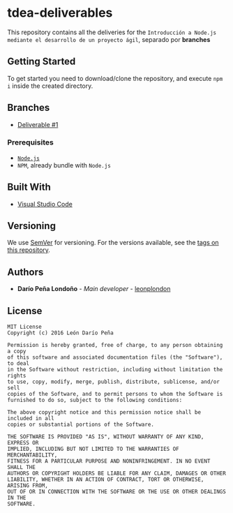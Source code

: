 # tdea-deliverables

This repository contains all the deliveries for the `Introducción a Node.js mediante el desarrollo de un proyecto ágil`, separado por **branches**

## Getting Started

To get started you need to download/clone the repository, and execute `npm i` inside the created directory.

## Branches

* [Deliverable #1](https://github.com/leonplondon/tdea-deliverables/tree/deliverable%231)


### Prerequisites

* [`Node.js`](https://nodejs.org/es/)
* `NPM`, already bundle with `Node.js` 

## Built With

* [Visual Studio Code](https://code.visualstudio.com/)

## Versioning

We use [SemVer](http://semver.org/) for versioning. For the versions available, see the [tags on this repository](https://github.com/leonplondon/tdea-deliverables/tags). 

## Authors

* **Darío Peña Londoño** - *Main developer* - [leonplondon](https://github.com/leonplondon)

## License

```
MIT License
Copyright (c) 2016 León Darío Peña

Permission is hereby granted, free of charge, to any person obtaining a copy
of this software and associated documentation files (the "Software"), to deal
in the Software without restriction, including without limitation the rights
to use, copy, modify, merge, publish, distribute, sublicense, and/or sell
copies of the Software, and to permit persons to whom the Software is
furnished to do so, subject to the following conditions:

The above copyright notice and this permission notice shall be included in all
copies or substantial portions of the Software.

THE SOFTWARE IS PROVIDED "AS IS", WITHOUT WARRANTY OF ANY KIND, EXPRESS OR
IMPLIED, INCLUDING BUT NOT LIMITED TO THE WARRANTIES OF MERCHANTABILITY,
FITNESS FOR A PARTICULAR PURPOSE AND NONINFRINGEMENT. IN NO EVENT SHALL THE
AUTHORS OR COPYRIGHT HOLDERS BE LIABLE FOR ANY CLAIM, DAMAGES OR OTHER
LIABILITY, WHETHER IN AN ACTION OF CONTRACT, TORT OR OTHERWISE, ARISING FROM,
OUT OF OR IN CONNECTION WITH THE SOFTWARE OR THE USE OR OTHER DEALINGS IN THE
SOFTWARE.
```

